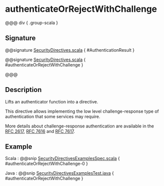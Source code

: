 # authenticateOrRejectWithChallenge

@@@ div { .group-scala }
## Signature

@@signature [SecurityDirectives.scala](/akka-http/src/main/scala/akka/http/scaladsl/server/directives/SecurityDirectives.scala) { #AuthenticationResult }

@@signature [SecurityDirectives.scala](/akka-http/src/main/scala/akka/http/scaladsl/server/directives/SecurityDirectives.scala) { #authenticateOrRejectWithChallenge }

@@@

## Description

Lifts an authenticator function into a directive.

This directive allows implementing the low level challenge-response type of authentication that some services may require.

More details about challenge-response authentication are available in the [RFC 2617](https://tools.ietf.org/html/rfc2617), [RFC 7616](https://tools.ietf.org/html/rfc7616) and [RFC 7617](https://tools.ietf.org/html/rfc7617).

## Example

Scala
:  @@snip [SecurityDirectivesExamplesSpec.scala]($test$/scala/docs/http/scaladsl/server/directives/SecurityDirectivesExamplesSpec.scala) { #authenticateOrRejectWithChallenge-0 }

Java
:  @@snip [SecurityDirectivesExamplesTest.java]($test$/java/docs/http/javadsl/server/directives/SecurityDirectivesExamplesTest.java) { #authenticateOrRejectWithChallenge }

